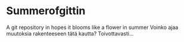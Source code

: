 # Summerofgittin
A git repository in hopes it blooms like a flower in summer
Voinko ajaa muutoksia rakenteeseen tätä kautta? Toivottavasti...
